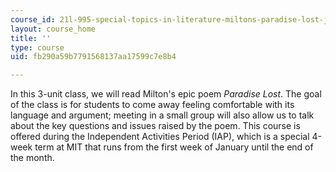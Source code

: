 ```yaml
---
course_id: 21l-995-special-topics-in-literature-miltons-paradise-lost-january-iap-2008
layout: course_home
title: ''
type: course
uid: fb290a59b7791568137aa17599c7e8b4

---
```

In this 3-unit class, we will read Milton's epic poem _Paradise Lost_. The goal of the class is for students to come away feeling comfortable with its language and argument; meeting in a small group will also allow us to talk about the key questions and issues raised by the poem. This course is offered during the Independent Activities Period (IAP), which is a special 4-week term at MIT that runs from the first week of January until the end of the month.
